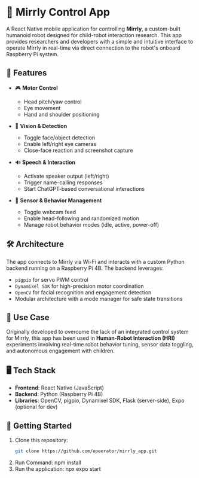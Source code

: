 # 🤖 Mirrly Control App

A React Native mobile application for controlling **Mirrly**, a custom-built humanoid robot designed for child-robot interaction research. This app provides researchers and developers with a simple and intuitive interface to operate Mirrly in real-time via direct connection to the robot's onboard Raspberry Pi system.

## 📱 Features

- 🎮 **Motor Control**
  - Head pitch/yaw control
  - Eye movement
  - Hand and shoulder positioning

- 🎥 **Vision & Detection**
  - Toggle face/object detection
  - Enable left/right eye cameras
  - Close-face reaction and screenshot capture

- 🔊 **Speech & Interaction**
  - Activate speaker output (left/right)
  - Trigger name-calling responses
  - Start ChatGPT-based conversational interactions

- 🧠 **Sensor & Behavior Management**
  - Toggle webcam feed
  - Enable head-following and randomized motion
  - Manage robot behavior modes (idle, active, power-off)

## 🛠️ Architecture

The app connects to Mirrly via Wi-Fi and interacts with a custom Python backend running on a Raspberry Pi 4B. The backend leverages:

- `pigpio` for servo PWM control
- `Dynamixel SDK` for high-precision motor coordination
- `OpenCV` for facial recognition and engagement detection
- Modular architecture with a mode manager for safe state transitions

## 🧪 Use Case

Originally developed to overcome the lack of an integrated control system for Mirrly, this app has been used in **Human-Robot Interaction (HRI)** experiments involving real-time robot behavior tuning, sensor data toggling, and autonomous engagement with children.

## 🖥️ Tech Stack

- **Frontend**: React Native (JavaScript)
- **Backend**: Python (Raspberry Pi 4B)
- **Libraries**: OpenCV, pigpio, Dynamixel SDK, Flask (server-side), Expo (optional for dev)

## 🚀 Getting Started

1. Clone this repository:
   ```bash
   git clone https://github.com/opeerator/mirrly_app.git
2. Run Command: npm install
3. Run the application: npx expo start
